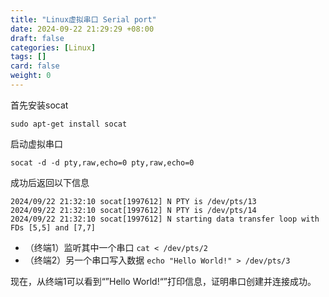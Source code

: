 ```yaml
---
title: "Linux虚拟串口 Serial port"
date: 2024-09-22 21:29:29 +08:00
draft: false
categories: [Linux]
tags: []
card: false
weight: 0
---
```


首先安装socat

```shell
sudo apt-get install socat
```

启动虚拟串口

```shell
socat -d -d pty,raw,echo=0 pty,raw,echo=0
```

成功后返回以下信息

```text
2024/09/22 21:32:10 socat[1997612] N PTY is /dev/pts/13
2024/09/22 21:32:10 socat[1997612] N PTY is /dev/pts/14
2024/09/22 21:32:10 socat[1997612] N starting data transfer loop with FDs [5,5] and [7,7]
```

- （终端1）监听其中一个串口 `cat < /dev/pts/2`
- （终端2）另一个串口写入数据 `echo "Hello World!" > /dev/pts/3`

现在，从终端1可以看到“”Hello World!“”打印信息，证明串口创建并连接成功。
